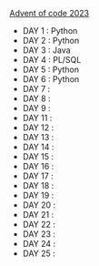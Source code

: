 [Advent of code 2023](https://adventofcode.com/2023)


- DAY  1 : Python
- DAY  2 : Python
- DAY  3 : Java
- DAY  4 : PL/SQL
- DAY  5 : Python
- DAY  6 : Python
- DAY  7 :
- DAY  8 :
- DAY  9 :
- DAY 11 :
- DAY 12 :
- DAY 13 :
- DAY 14 :
- DAY 15 :
- DAY 16 :
- DAY 17 :
- DAY 18 :
- DAY 19 :
- DAY 20 :
- DAY 21 :
- DAY 22 :
- DAY 23 :
- DAY 24 :
- DAY 25 :